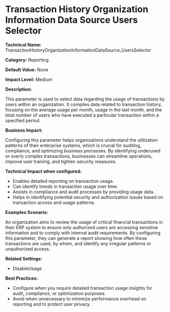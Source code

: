 # Transaction History Organization Information Data Source Users Selector

**Technical Name:** TransactionHistoryOrganizationInformationDataSource_UsersSelector

**Category:** Reporting

**Default Value:** None

**Impact Level:** Medium

**Description:**

This parameter is used to select data regarding the usage of transactions by users within an organization. It compiles data related to transaction history, focusing on the average usage per month, usage in the last month, and the total number of users who have executed a particular transaction within a specified period.

**Business Impact:**

Configuring this parameter helps organizations understand the utilization patterns of their enterprise systems, which is crucial for auditing, compliance, and optimizing business processes. By identifying underused or overly complex transactions, businesses can streamline operations, improve user training, and tighten security measures.

**Technical Impact when configured:**

- Enables detailed reporting on transaction usage.
- Can identify trends in transaction usage over time.
- Assists in compliance and audit processes by providing usage data.
- Helps in identifying potential security and authorization issues based on transaction access and usage patterns.

**Examples Scenario:**

An organization aims to review the usage of critical financial transactions in their ERP system to ensure only authorized users are accessing sensitive information and to comply with internal audit requirements. By configuring this parameter, they can generate a report showing how often these transactions are used, by whom, and identify any irregular patterns or unauthorized access.

**Related Settings:**

- DisableUsage

**Best Practices:** 

- Configure when you require detailed transaction usage insights for audit, compliance, or optimization purposes.
- Avoid when unnecessary to minimize performance overhead on reporting and to protect user privacy.